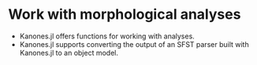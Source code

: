# Work with morphological analyses


- Kanones.jl offers functions for working with analyses.
- Kanones.jl supports converting the output of an SFST  parser built with Kanones.jl to an object model.  

